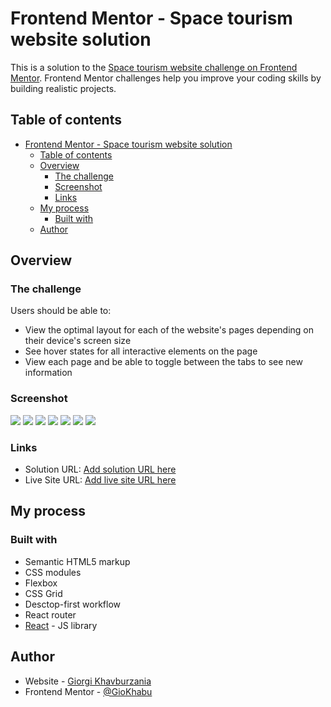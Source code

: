 # Frontend Mentor - Space tourism website solution

This is a solution to the [Space tourism website challenge on Frontend Mentor](https://www.frontendmentor.io/challenges/space-tourism-multipage-website-gRWj1URZ3). Frontend Mentor challenges help you improve your coding skills by building realistic projects.

## Table of contents

- [Frontend Mentor - Space tourism website solution](#frontend-mentor---space-tourism-website-solution)
  - [Table of contents](#table-of-contents)
  - [Overview](#overview)
    - [The challenge](#the-challenge)
    - [Screenshot](#screenshot)
    - [Links](#links)
  - [My process](#my-process)
    - [Built with](#built-with)
  - [Author](#author)

## Overview

### The challenge

Users should be able to:

- View the optimal layout for each of the website's pages depending on their device's screen size
- See hover states for all interactive elements on the page
- View each page and be able to toggle between the tabs to see new information

### Screenshot

![](./public/images/Main_Desctop.JPG)
![](./public/images/Destination_Desctop.JPG)
![](./public/images/Destination_Tablet.JPG)
![](./public/images/Destination_Mobile.JPG)
![](./public/images/Destination_Mobile_Menu.JPG)
![](./public/images/Crew_Desctop.JPG)
![](./public/images/Technology_Desctop.JPG)

### Links

- Solution URL: [Add solution URL here](https://your-solution-url.com)
- Live Site URL: [Add live site URL here](https://your-live-site-url.com)

## My process

### Built with

- Semantic HTML5 markup
- CSS modules
- Flexbox
- CSS Grid
- Desctop-first workflow
- React router
- [React](https://reactjs.org/) - JS library

## Author

- Website - [Giorgi Khavburzania](https://github.com/GioKhabu)
- Frontend Mentor - [@GioKhabu](https://www.frontendmentor.io/profile/GioKhabu)
